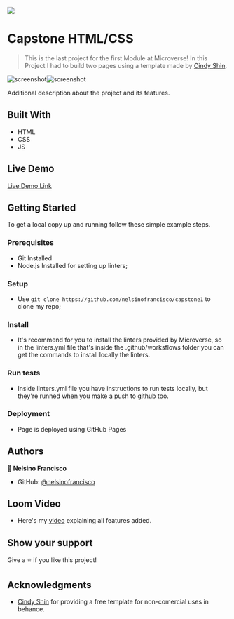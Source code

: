 ![](https://img.shields.io/badge/Microverse-blueviolet)

# Capstone HTML/CSS

> This is the last project for the first Module at Microverse! In this Project I had to build two pages using a template made by [Cindy Shin](https://www.behance.net/adagio07).

![screenshot](https://i.imgur.com/EtVDjzM.png)![screenshot](https://i.imgur.com/TL5O9IA.png)

Additional description about the project and its features.

## Built With

- HTML
- CSS
- JS

## Live Demo

[Live Demo Link](https://nelsinofrancisco.github.io/capstone1/)


## Getting Started

To get a local copy up and running follow these simple example steps.

### Prerequisites

- Git Installed
- Node.js Installed for setting up linters;

### Setup

- Use `git clone https://github.com/nelsinofrancisco/capstone1` to clone my repo;

### Install

- It's recommend for you to install the linters provided by Microverse, so in the linters.yml file that's inside the .github/worksflows folder you can get the commands to install locally the linters.

### Run tests

- Inside linters.yml file you have instructions to run tests locally, but they're runned when you make a push to github too.

### Deployment

- Page is deployed using GitHub Pages


## Authors

👤 **Nelsino Francisco**

- GitHub: [@nelsinofrancisco](https://github.com/nelsinofrancisco)

## Loom Video 

- Here's my [video](https://www.loom.com/share/2f8efa608cdd4ae8ae66c5846e0ddb70) explaining all features added.

## Show your support

Give a ⭐️ if you like this project!

## Acknowledgments

- [Cindy Shin](https://www.behance.net/adagio07) for providing a free template for non-comercial uses in behance.
